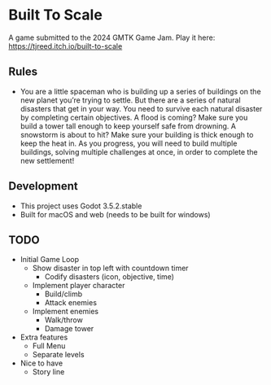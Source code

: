 # Built To Scale
A game submitted to the 2024 GMTK Game Jam.
Play it here: https://tjreed.itch.io/built-to-scale

## Rules
* You are a little spaceman who is building up a series of buildings on the new planet you’re trying to settle. But there are a series of natural disasters that get in your way. You need to survive each natural disaster by completing certain objectives. A flood is coming? Make sure you build a tower tall enough to keep yourself safe from drowning. A snowstorm is about to hit? Make sure your building is thick enough to keep the heat in. As you progress, you will need to build multiple buildings, solving multiple challenges at once, in order to complete the new settlement!

## Development
* This project uses Godot 3.5.2.stable
* Built for macOS and web (needs to be built for windows)

## TODO
* Initial Game Loop
	* Show disaster in top left with countdown timer
		* Codify disasters (icon, objective, time)
	* Implement player character
		* Build/climb
		* Attack enemies
	* Implement enemies
		* Walk/throw
		* Damage tower
* Extra features
	* Full Menu
	* Separate levels
* Nice to have
	* Story line